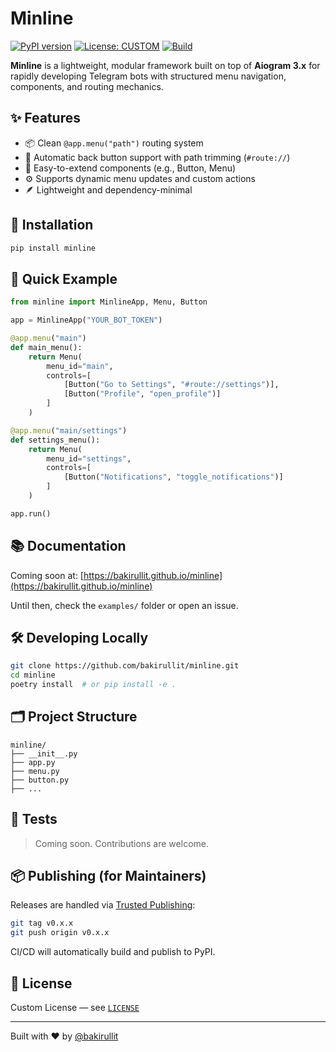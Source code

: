# Minline

[![PyPI version](https://badge.fury.io/py/minline.svg)](https://pypi.org/project/minline/)
[![License: CUSTOM](https://img.shields.io/badge/License-Custom-green.svg)](./LICENSE)
[![Build](https://github.com/bakirullit/minline/actions/workflows/workflow.yml/badge.svg)](https://github.com/bakirullit/minline/actions)

**Minline** is a lightweight, modular framework built on top of **Aiogram 3.x** for rapidly developing Telegram bots with structured menu navigation, components, and routing mechanics.

## ✨ Features

- 📦 Clean `@app.menu("path")` routing system
- 🔁 Automatic back button support with path trimming (`#route://`)
- 🧩 Easy-to-extend components (e.g., Button, Menu)
- ⚙️ Supports dynamic menu updates and custom actions
- 🪶 Lightweight and dependency-minimal

## 🚀 Installation

```bash
pip install minline
```

## 🧪 Quick Example

```python
from minline import MinlineApp, Menu, Button

app = MinlineApp("YOUR_BOT_TOKEN")

@app.menu("main")
def main_menu():
    return Menu(
        menu_id="main",
        controls=[
            [Button("Go to Settings", "#route://settings")],
            [Button("Profile", "open_profile")]
        ]
    )

@app.menu("main/settings")
def settings_menu():
    return Menu(
        menu_id="settings",
        controls=[
            [Button("Notifications", "toggle_notifications")]
        ]
    )

app.run()
```

## 📚 Documentation

Coming soon at: [https://bakirullit.github.io/minline](https://bakirullit.github.io/minline)

Until then, check the `examples/` folder or open an issue.

## 🛠️ Developing Locally

```bash
git clone https://github.com/bakirullit/minline.git
cd minline
poetry install  # or pip install -e .
```

## 🗂️ Project Structure

```
minline/
├── __init__.py
├── app.py
├── menu.py
├── button.py
├── ...
```

## 🧪 Tests

> Coming soon. Contributions are welcome.

## 📦 Publishing (for Maintainers)

Releases are handled via [Trusted Publishing](https://docs.pypi.org/trusted-publishers/):

```bash
git tag v0.x.x
git push origin v0.x.x
```

CI/CD will automatically build and publish to PyPI.

## 📝 License

Custom License — see [`LICENSE`](./LICENSE)

---

Built with ❤️ by [@bakirullit](https://github.com/bakirullit)